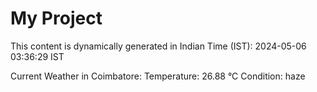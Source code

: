 # My Project

This content is dynamically generated in Indian Time (IST): 2024-05-06 03:36:29 IST


Current Weather in Coimbatore:
Temperature: 26.88 °C
Condition: haze
